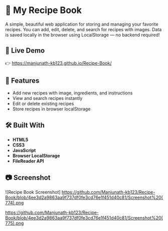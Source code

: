 # 🍲 My Recipe Book

A simple, beautiful web application for storing and managing your favorite recipes. You can add, edit, delete, and search for recipes with images. Data is saved locally in the browser using LocalStorage — no backend required!

## 🚀 Live Demo

👉  https://manjunath-kb123.github.io/Recipe-Book/

## 📌 Features

- Add new recipes with image, ingredients, and instructions
- View and search recipes instantly
- Edit or delete existing recipes
- Store recipes in browser localStorage

## 🛠️ Built With

- **HTML5**
- **CSS3**
- **JavaScript**
- **Browser LocalStorage**
- **FileReader API**

## 📷 Screenshot

![Recipe Book Screenshot]
https://github.com/Manjunath-kb123/Recipe-Book/blob/4ee3d2a9863aa9f737df0fe3cd76e1f451d40c81/Screenshot%20(774).png

https://github.com/Manjunath-kb123/Recipe-Book/blob/4ee3d2a9863aa9f737df0fe3cd76e1f451d40c81/Screenshot%20(775).png



